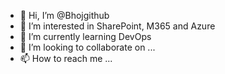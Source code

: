 - 👋 Hi, I’m @Bhojgithub
- 👀 I’m interested in SharePoint, M365 and Azure
- 🌱 I’m currently learning DevOps
- 💞️ I’m looking to collaborate on ...
- 📫 How to reach me ...

<!---
Bhojgithub/Bhojgithub is a ✨ special ✨ repository because its `README.md` (this file) appears on your GitHub profile.
You can click the Preview link to take a look at your changes.
--->
